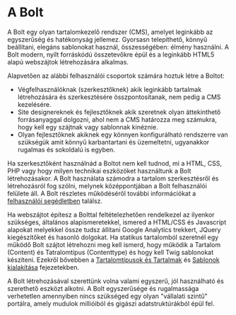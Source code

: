 A Bolt
==========

A Bolt egy olyan tartalomkezelő rendszer (CMS), amelyet leginkább az egyszerűség
és hatékonyság jellemez. Gyorsasn telepíthető, könnyű beállítani, elegáns sablonokat
használ, összességében: élmény használni. A Bolt modern, nyílt forráskódú összetevőkre
épül és a leginkább HTML5 alapú webszájtok létrehozására alkalmas.

Alapvetően az alábbi felhasználói csoportok számára hoztuk létre a Boltot:

 - Végfelhasználóknak (szerkesztőknek) akik leginkább tartalmak létrehozására és
   szerkesztésére összpontosítanak, nem pedig a CMS kezelésére.
 - Site designereknek és fejlesztőknek akik szeretnek olyan áttekinthető forrásanyaggal
   dolgozni, ahol nem a CMS határozza meg számukra, hogy kell egy szájtnak vagy
   sablonnak kinéznie.
 - Olyan fejlesztőknek akiknek egy könnyen konfigurálható rendszerre van szükségük
   amit könnyű karbantartani és üzemeltetni, ugyanakkor rugalmas és sokoldalú is egyben.

Ha szerkesztőként használnád a Boltot nem kell tudnod, mi a HTML, CSS, PHP vagy hogy
milyen technikai eszközöket használtunk a Bolt létrehozásakor. A Bolt használata
számodra a tartalom szerkesztésről és létrehozásról fog szólni, melynek középpontjában
a Bolt felhasználói felülete áll. A Bolt részletes működéséről további információkat a
[felhasználói segédletben](http://manual.bolt.cm/) találsz.

Ha webszájtot építesz a Bolttal feltételezhetően rendelkezel az ilyenkor szükséges, általános
alapismeretekkel, ismered a HTML/CSS és Javascript alapokat melyekkel össze tudsz
állítani Google Analytics trekkert, JQuery kiegészítőket és hasonló dolgokat. Ha statikus
tartalomból szeretnél egy működő Bolt szájtot létrehozni meg kell ismerd, hogy működik
a Tartalom (Content) és Tatralomtípus (Contenttype) és hogy kell Twig sablonokat
készíteni. Ezekről bővebben a [Tartalomtípusok és Tartalmak](/content) és [Sablonok
kialakítása](/templates) fejezetekben.

A Bolt létrehozásával szerettünk volna valami egyszerű, jól használható és szerethető
eszközt alkotni. A Bolt egyszerűsége és rugalmassága verhetetlen amennyiben nincs
szükséged egy olyan "vállalati szintű" portálra, amely mudulok millióiból és gigászi
adatstruktúrákból épül fel.

